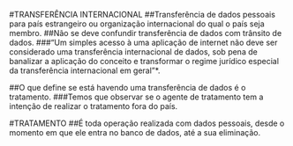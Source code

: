 #TRANSFERÊNCIA INTERNACIONAL
##Transferência de dados pessoais para país estrangeiro ou organização internacional do qual o país seja membro.
##Não se deve confundir transferência de dados com trânsito de dados.
   ###“Um simples acesso à uma aplicação de internet não deve ser considerado uma transferência internacional de dados, sob pena de banalizar a aplicação do conceito e transformar o regime jurídico especial da transferência internacional em geral”*.

##O que define se está havendo uma transferência de dados é o tratamento.
   ###Temos que observar se o agente de tratamento tem a intenção de realizar o tratamento fora do país.

#TRATAMENTO
##É toda operação realizada com dados pessoais, desde o momento em que ele entra no banco de dados, até a sua eliminação.
